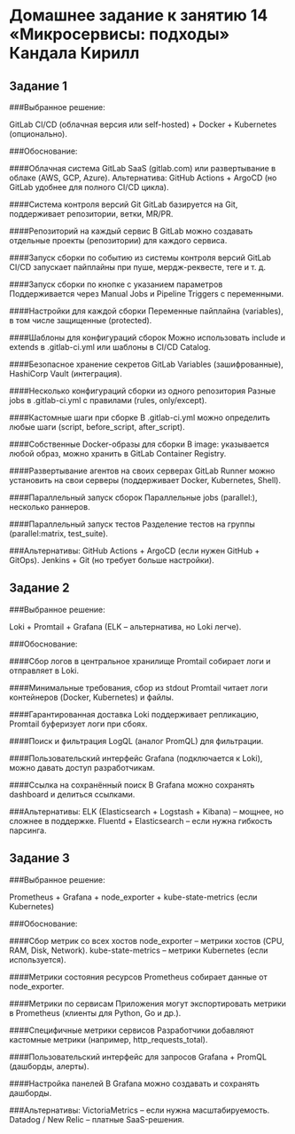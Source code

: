 # Домашнее задание к занятию 14 «Микросервисы: подходы» Кандала Кирилл
## Задание 1

###Выбранное решение:

GitLab CI/CD (облачная версия или self-hosted) + Docker + Kubernetes (опционально).

###Обоснование:

####Облачная система
GitLab SaaS (gitlab.com) или развертывание в облаке (AWS, GCP, Azure).
Альтернатива: GitHub Actions + ArgoCD (но GitLab удобнее для полного CI/CD цикла).

####Система контроля версий Git
GitLab базируется на Git, поддерживает репозитории, ветки, MR/PR.

####Репозиторий на каждый сервис
В GitLab можно создавать отдельные проекты (репозитории) для каждого сервиса.

####Запуск сборки по событию из системы контроля версий
GitLab CI/CD запускает пайплайны при пуше, мердж-реквесте, теге и т. д.

####Запуск сборки по кнопке с указанием параметров
Поддерживается через Manual Jobs и Pipeline Triggers с переменными.

####Настройки для каждой сборки
Переменные пайплайна (variables), в том числе защищенные (protected).

####Шаблоны для конфигураций сборок
Можно использовать include и extends в .gitlab-ci.yml или шаблоны в CI/CD Catalog.

####Безопасное хранение секретов
GitLab Variables (зашифрованные), HashiCorp Vault (интеграция).

####Несколько конфигураций сборки из одного репозитория
Разные jobs в .gitlab-ci.yml с правилами (rules, only/except).

####Кастомные шаги при сборке
В .gitlab-ci.yml можно определить любые шаги (script, before_script, after_script).

####Собственные Docker-образы для сборки
В image: указывается любой образ, можно хранить в GitLab Container Registry.

####Развертывание агентов на своих серверах
GitLab Runner можно установить на свои серверы (поддерживает Docker, Kubernetes, Shell).

####Параллельный запуск сборок
Параллельные jobs (parallel:), несколько раннеров.

####Параллельный запуск тестов
Разделение тестов на группы (parallel:matrix, test_suite).

###Альтернативы:
GitHub Actions + ArgoCD (если нужен GitHub + GitOps).
Jenkins + Git (но требует больше настройки).

## Задание 2

###Выбранное решение:

Loki + Promtail + Grafana (ELK – альтернатива, но Loki легче).

###Обоснование:

####Сбор логов в центральное хранилище
Promtail собирает логи и отправляет в Loki.

####Минимальные требования, сбор из stdout
Promtail читает логи контейнеров (Docker, Kubernetes) и файлы.

####Гарантированная доставка
Loki поддерживает репликацию, Promtail буферизует логи при сбоях.

####Поиск и фильтрация
LogQL (аналог PromQL) для фильтрации.

####Пользовательский интерфейс
Grafana (подключается к Loki), можно давать доступ разработчикам.

####Ссылка на сохранённый поиск
В Grafana можно сохранять dashboard и делиться ссылками.

###Альтернативы:
ELK (Elasticsearch + Logstash + Kibana) – мощнее, но сложнее в поддержке.
Fluentd + Elasticsearch – если нужна гибкость парсинга.

## Задание 3

###Выбранное решение:

Prometheus + Grafana + node_exporter + kube-state-metrics (если Kubernetes)

###Обоснование:

####Сбор метрик со всех хостов
node_exporter – метрики хостов (CPU, RAM, Disk, Network).
kube-state-metrics – метрики Kubernetes (если используется).

####Метрики состояния ресурсов
Prometheus собирает данные от node_exporter.

####Метрики по сервисам
Приложения могут экспортировать метрики в Prometheus (клиенты для Python, Go и др.).

####Специфичные метрики сервисов
Разработчики добавляют кастомные метрики (например, http_requests_total).

####Пользовательский интерфейс для запросов
Grafana + PromQL (дашборды, алерты).

####Настройка панелей
В Grafana можно создавать и сохранять дашборды.

###Альтернативы:
VictoriaMetrics – если нужна масштабируемость.
Datadog / New Relic – платные SaaS-решения.
